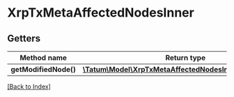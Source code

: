 # XrpTxMetaAffectedNodesInner

## Getters

Method name | Return type | Description | Notes
------------ | ------------- | ------------- | -------------
**getModifiedNode()** | [**\Tatum\Model\XrpTxMetaAffectedNodesInnerModifiedNode**](XrpTxMetaAffectedNodesInnerModifiedNode.md) |  | [optional]

[[Back to Index]](../index.md)
